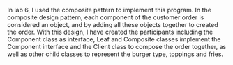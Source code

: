 In lab 6, I used the composite pattern to implement this program. In the composite design pattern, each component of the customer order is considered an object, and by adding all these objects together to created the order. With this design, I have created the participants including the Component class as interface, Leaf and Composite classes implement the Component interface and the Client class to compose the order together, as well as other child classes to represent the burger type, toppings and fries.
